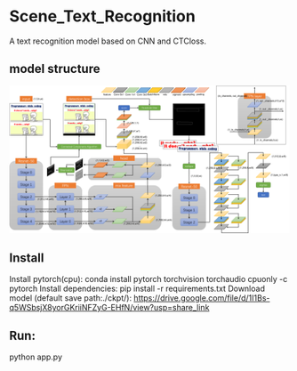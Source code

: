 # Scene_Text_Recognition
A text recognition model based on CNN and CTCloss.
## model structure
![model_structure](images/model_structure.png)
## Install
Install pytorch(cpu):
  conda install pytorch torchvision torchaudio cpuonly -c pytorch
Install dependencies:
  pip install -r requirements.txt
Download model (default save path:./ckpt/):
  https://drive.google.com/file/d/1I1Bs-q5WSbsjX8yorGKriiNFZyG-EHfN/view?usp=share_link
## Run:
  python app.py
